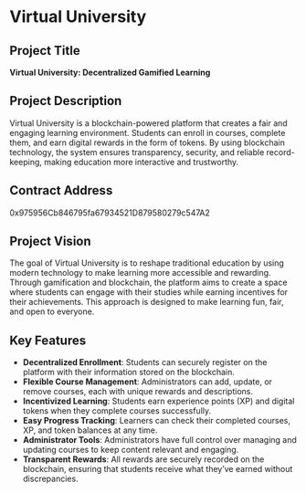# Virtual University

## Project Title
**Virtual University: Decentralized Gamified Learning**

## Project Description
Virtual University is a blockchain-powered platform that creates a fair and engaging learning environment. Students can enroll in courses, complete them, and earn digital rewards in the form of tokens. By using blockchain technology, the system ensures transparency, security, and reliable record-keeping, making education more interactive and trustworthy.

## Contract Address
0x975956Cb846795fa67934521D879580279c547A2

## Project Vision
The goal of Virtual University is to reshape traditional education by using modern technology to make learning more accessible and rewarding. Through gamification and blockchain, the platform aims to create a space where students can engage with their studies while earning incentives for their achievements. This approach is designed to make learning fun, fair, and open to everyone.

## Key Features
- **Decentralized Enrollment**: Students can securely register on the platform with their information stored on the blockchain.
- **Flexible Course Management**: Administrators can add, update, or remove courses, each with unique rewards and descriptions.
- **Incentivized Learning**: Students earn experience points (XP) and digital tokens when they complete courses successfully.
- **Easy Progress Tracking**: Learners can check their completed courses, XP, and token balances at any time.
- **Administrator Tools**: Administrators have full control over managing and updating courses to keep content relevant and engaging.
- **Transparent Rewards**: All rewards are securely recorded on the blockchain, ensuring that students receive what they’ve earned without discrepancies.

